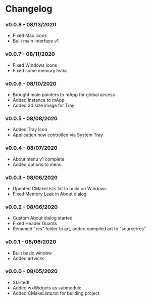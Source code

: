 # Changelog

### v0.0.8 - 08/13/2020
- Fixed Mac icons
- Built main interface v1

### v0.0.7 - 08/11/2020
- Fixed Windows icons
- Fixed some memory leaks

### v0.0.6 - 08/10/2020
- Brought main pointers to mApp for global access
- Added Instance to mApp
- Added 24 size image for Tray

### v0.0.5 - 08/08/2020
- Added Tray Icon
- Application now controlled via System Tray

### v0.0.4 - 08/07/2020
- About menu v1 complete
- Added options to menu

### v0.0.3 - 08/06/2020
- Updated CMakeLists.txt to build on Windows
- Fixed Memory Leak in About dialog

### v0.0.2 - 08/06/2020
- Custom About dialog started
- Fixed Header Guards
- Renamed "res" folder to art, added compiled art to "source/res"

### v0.0.1 - 08/06/2020
- Built basic window
- Added artwork

### v0.0.0 - 08/05/2020
- Started!
- Added wxWidgets as submodule
- Added CMakeLists.txt for building project
